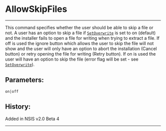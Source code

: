 # AllowSkipFiles

---

This command specifies whether the user should be able to skip a file or not. A user has an option to skip a file if [`SetOverwrite`][1] is set to on (default) and the installer fails to open a file for writing when trying to extract a file. If off is used the ignore button which allows the user to skip the file will not show and the user will only have an option to abort the installation (Cancel button) or retry opening the file for writing (Retry button). If on is used the user will have an option to skip the file (error flag will be set - see [`SetOverwrite`][1]).

## Parameters:

    on|off

## History:

Added in NSIS v2.0 Beta 4

---

[1]: SetOverwrite.markdown
